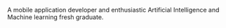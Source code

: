 A mobile application developer and enthusiastic Artificial Intelligence and Machine learning fresh graduate.
